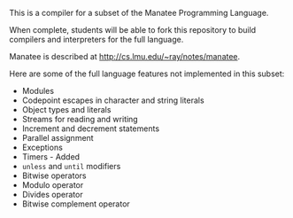 
This is a compiler for a subset of the Manatee Programming Language.

When complete, students will be able to fork this repository to build compilers
and interpreters for the full language.

Manatee is described at http://cs.lmu.edu/~ray/notes/manatee.

Here are some of the full language features not implemented in this subset:

* Modules
* Codepoint escapes in character and string literals
* Object types and literals
* Streams for reading and writing
* Increment and decrement statements
* Parallel assignment
* Exceptions
* Timers                                                    - Added
* `unless` and `until` modifiers
* Bitwise operators
* Modulo operator
* Divides operator
* Bitwise complement operator


